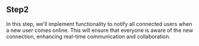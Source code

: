 ## Step2

In this step, we'll implement functionality to notify all connected users when a new user comes online. 
This will ensure that everyone is aware of the new connection, enhancing real-time communication and collaboration.